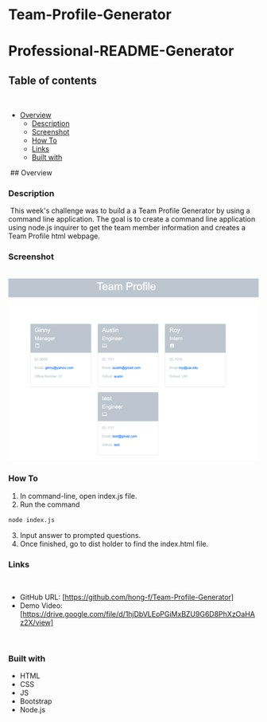 # Team-Profile-Generator
# Professional-README-Generator
## Table of contents
​
- [Overview](#overview)
  - [Description](#description)
  - [Screenshot](#screenshot)
  - [How To](#how-to)
  - [Links](#links) 
  - [Built with](#built-with)


​
​## Overview
​
### Description
​
This week's challenge was to build a a Team Profile Generator by using a command line application. The goal is to create a command line application using node.js inquirer to get the team member information and  creates a Team Profile html webpage.
​
### Screenshot
​
![](./assets/Screenshot%202023-01-24%20at%2010.07.18%20PM.png)

### How To
1. In command-line, open index.js file.
2. Run the command
```bash
node index.js
```
3. Input answer to prompted questions.
4. Once finished, go to dist holder to find the index.html file.
​
### Links
​
- GitHub URL: [https://github.com/hong-f/Team-Profile-Generator]
- Demo Video: [https://drive.google.com/file/d/1hjDbVLEoPGiMxBZU9G6D8PhXzOaHAz2X/view]

​
### Built with
- HTML
- CSS
- JS
- Bootstrap
- Node.js